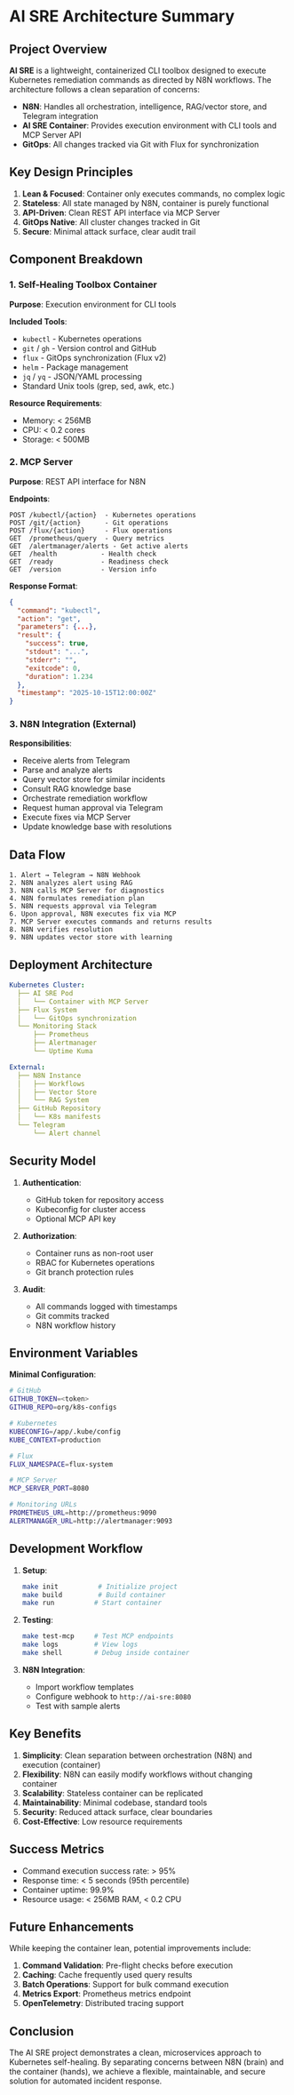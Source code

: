 # AI SRE Architecture Summary

## Project Overview

**AI SRE** is a lightweight, containerized CLI toolbox designed to execute Kubernetes remediation commands as directed by N8N workflows. The architecture follows a clean separation of concerns:

- **N8N**: Handles all orchestration, intelligence, RAG/vector store, and Telegram integration
- **AI SRE Container**: Provides execution environment with CLI tools and MCP Server API
- **GitOps**: All changes tracked via Git with Flux for synchronization

## Key Design Principles

1. **Lean & Focused**: Container only executes commands, no complex logic
2. **Stateless**: All state managed by N8N, container is purely functional
3. **API-Driven**: Clean REST API interface via MCP Server
4. **GitOps Native**: All cluster changes tracked in Git
5. **Secure**: Minimal attack surface, clear audit trail

## Component Breakdown

### 1. Self-Healing Toolbox Container

**Purpose**: Execution environment for CLI tools

**Included Tools**:
- `kubectl` - Kubernetes operations
- `git` / `gh` - Version control and GitHub
- `flux` - GitOps synchronization (Flux v2)
- `helm` - Package management
- `jq` / `yq` - JSON/YAML processing
- Standard Unix tools (grep, sed, awk, etc.)

**Resource Requirements**:
- Memory: < 256MB
- CPU: < 0.2 cores
- Storage: < 500MB

### 2. MCP Server

**Purpose**: REST API interface for N8N

**Endpoints**:
```
POST /kubectl/{action}  - Kubernetes operations
POST /git/{action}      - Git operations  
POST /flux/{action}     - Flux operations
GET  /prometheus/query  - Query metrics
GET  /alertmanager/alerts - Get active alerts
GET  /health           - Health check
GET  /ready            - Readiness check
GET  /version          - Version info
```

**Response Format**:
```json
{
  "command": "kubectl",
  "action": "get",
  "parameters": {...},
  "result": {
    "success": true,
    "stdout": "...",
    "stderr": "",
    "exitcode": 0,
    "duration": 1.234
  },
  "timestamp": "2025-10-15T12:00:00Z"
}
```

### 3. N8N Integration (External)

**Responsibilities**:
- Receive alerts from Telegram
- Parse and analyze alerts
- Query vector store for similar incidents
- Consult RAG knowledge base
- Orchestrate remediation workflow
- Request human approval via Telegram
- Execute fixes via MCP Server
- Update knowledge base with resolutions

## Data Flow

```
1. Alert → Telegram → N8N Webhook
2. N8N analyzes alert using RAG
3. N8N calls MCP Server for diagnostics
4. N8N formulates remediation plan
5. N8N requests approval via Telegram
6. Upon approval, N8N executes fix via MCP
7. MCP Server executes commands and returns results
8. N8N verifies resolution
9. N8N updates vector store with learning
```

## Deployment Architecture

```yaml
Kubernetes Cluster:
  ├── AI SRE Pod
  │   └── Container with MCP Server
  ├── Flux System
  │   └── GitOps synchronization
  └── Monitoring Stack
      ├── Prometheus
      ├── Alertmanager
      └── Uptime Kuma

External:
  ├── N8N Instance
  │   ├── Workflows
  │   ├── Vector Store
  │   └── RAG System
  ├── GitHub Repository
  │   └── K8s manifests
  └── Telegram
      └── Alert channel
```

## Security Model

1. **Authentication**:
   - GitHub token for repository access
   - Kubeconfig for cluster access
   - Optional MCP API key

2. **Authorization**:
   - Container runs as non-root user
   - RBAC for Kubernetes operations
   - Git branch protection rules

3. **Audit**:
   - All commands logged with timestamps
   - Git commits tracked
   - N8N workflow history

## Environment Variables

**Minimal Configuration**:
```bash
# GitHub
GITHUB_TOKEN=<token>
GITHUB_REPO=org/k8s-configs

# Kubernetes
KUBECONFIG=/app/.kube/config
KUBE_CONTEXT=production

# Flux
FLUX_NAMESPACE=flux-system

# MCP Server
MCP_SERVER_PORT=8080

# Monitoring URLs
PROMETHEUS_URL=http://prometheus:9090
ALERTMANAGER_URL=http://alertmanager:9093
```

## Development Workflow

1. **Setup**:
   ```bash
   make init          # Initialize project
   make build         # Build container
   make run          # Start container
   ```

2. **Testing**:
   ```bash
   make test-mcp     # Test MCP endpoints
   make logs         # View logs
   make shell        # Debug inside container
   ```

3. **N8N Integration**:
   - Import workflow templates
   - Configure webhook to `http://ai-sre:8080`
   - Test with sample alerts

## Key Benefits

1. **Simplicity**: Clean separation between orchestration (N8N) and execution (container)
2. **Flexibility**: N8N can easily modify workflows without changing container
3. **Scalability**: Stateless container can be replicated
4. **Maintainability**: Minimal codebase, standard tools
5. **Security**: Reduced attack surface, clear boundaries
6. **Cost-Effective**: Low resource requirements

## Success Metrics

- Command execution success rate: > 95%
- Response time: < 5 seconds (95th percentile)
- Container uptime: 99.9%
- Resource usage: < 256MB RAM, < 0.2 CPU

## Future Enhancements

While keeping the container lean, potential improvements include:

1. **Command Validation**: Pre-flight checks before execution
2. **Caching**: Cache frequently used query results
3. **Batch Operations**: Support for bulk command execution
4. **Metrics Export**: Prometheus metrics endpoint
5. **OpenTelemetry**: Distributed tracing support

## Conclusion

The AI SRE project demonstrates a clean, microservices approach to Kubernetes self-healing. By separating concerns between N8N (brain) and the container (hands), we achieve a flexible, maintainable, and secure solution for automated incident response.

